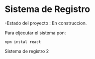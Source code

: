 <h1> Sistema de Registro</h1>
-Estado del proyecto : En construccion.

Para eljecutar el sistema pon:

````npm instal react ````

Sistema de registro 2
